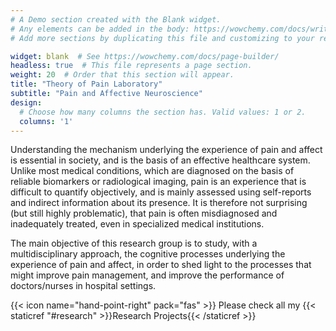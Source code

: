```yaml
---
# A Demo section created with the Blank widget.
# Any elements can be added in the body: https://wowchemy.com/docs/writing-markdown-latex/
# Add more sections by duplicating this file and customizing to your requirements.

widget: blank  # See https://wowchemy.com/docs/page-builder/
headless: true  # This file represents a page section.
weight: 20  # Order that this section will appear.
title: "Theory of Pain Laboratory"
subtitle: "Pain and Affective Neuroscience"
design:
  # Choose how many columns the section has. Valid values: 1 or 2.
  columns: '1'
---
```


Understanding the mechanism underlying the experience of pain and affect is essential in society, and is the basis of an effective healthcare system. Unlike most medical conditions, which are diagnosed on the basis of reliable biomarkers or radiological imaging, pain is an experience that is difficult to quantify objectively, and is mainly assessed using self-reports and indirect information about its presence. It is therefore not surprising (but still highly problematic), that pain is often misdiagnosed and inadequately treated, even in specialized medical institutions.

The main objective of this research group is to study, with a multidisciplinary approach, the cognitive processes underlying the experience of pain and affect, in order to shed light to the processes that might improve pain management, and improve the performance of doctors/nurses in hospital settings.

{{< icon name="hand-point-right" pack="fas" >}} Please check all my {{< staticref "#research" >}}Research Projects{{< /staticref >}}
